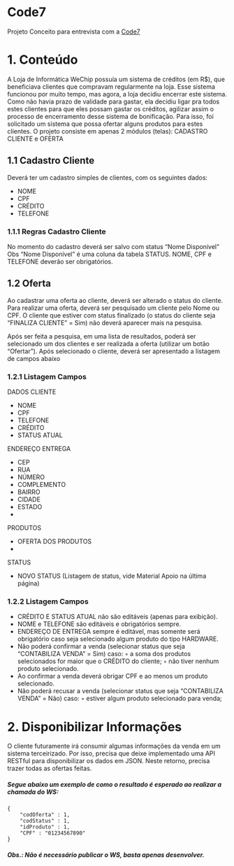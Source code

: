 # Code7

Projeto Conceito para entrevista com a [Code7](https://code7.com/) 


# 1. Conteúdo

A Loja de Informática WeChip possuía um sistema de créditos (em R$), que beneficiava clientes que compravam regularmente na loja. Esse sistema funcionou por muito tempo, mas agora, a loja decidiu encerrar este sistema. Como não havia prazo de validade para gastar, ela decidiu ligar pra todos estes clientes para que eles possam gastar os créditos, agilizar assim o processo de encerramento desse sistema de bonificação. Para isso, foi solicitado um sistema que possa ofertar alguns produtos para estes clientes. O projeto consiste em apenas 2 módulos (telas): CADASTRO CLIENTE e OFERTA

## 1.1 Cadastro Cliente

Deverá ter um cadastro simples de clientes, com os seguintes dados: 

 - NOME 
 - CPF  
 - CRÉDITO  
 - TELEFONE

### 1.1.1 Regras Cadastro Cliente

No momento do cadastro deverá ser salvo com status “Nome Disponível” Obs “Nome Disponível” é uma coluna da tabela STATUS. NOME, CPF e TELEFONE deverão ser obrigatórios.

## 1.2 Oferta

Ao cadastrar uma oferta ao cliente, deverá ser alterado o status do cliente. Para realizar uma oferta, deverá ser pesquisado um cliente pelo Nome ou CPF. O cliente que estiver com status finalizado (o status do cliente seja “FINALIZA CLIENTE” = Sim) não deverá aparecer mais na pesquisa.

Após ser feita a pesquisa, em uma lista de resultados, poderá ser selecionado um dos clientes e ser realizada a oferta (utilizar um botão “Ofertar”). Após selecionado o cliente, deverá ser apresentado a listagem de campos abaixo

### 1.2.1 Listagem Campos
DADOS CLIENTE 
 - NOME  	
 - CPF  	
 - TELEFONE  	
 - CRÉDITO  	
 - STATUS ATUAL

ENDEREÇO ENTREGA 
- CEP 
- RUA 
- NÚMERO
- COMPLEMENTO 
- BAIRRO
- CIDADE 
- ESTADO 
- 
PRODUTOS 
- OFERTA DOS PRODUTOS
- 
STATUS 
- NOVO STATUS (Listagem de status, vide Material Apoio na última página)

### 1.2.2 Listagem Campos

- CRÉDITO E STATUS ATUAL não são editáveis (apenas para exibição). 
- NOME e TELEFONE são editáveis e obrigatórios sempre. 
- ENDEREÇO DE ENTREGA sempre é editável, mas somente será obrigatório caso seja selecionado algum produto do tipo HARDWARE. 
- Não poderá confirmar a venda (selecionar status que seja “CONTABILIZA VENDA” = Sim) caso: ◦ a soma dos produtos selecionados for maior que o CRÉDITO do cliente; ◦ não tiver nenhum produto selecionado. 
- Ao confirmar a venda deverá obrigar CPF e ao menos um produto selecionado.
- Não poderá recusar a venda (selecionar status que seja “CONTABILIZA VENDA” = Não) caso: ◦ estiver algum produto selecionado para venda;


# 2. Disponibilizar Informações


O cliente futuramente irá consumir algumas informações da venda em um sistema terceirizado. Por isso, precisa que deixe implementado uma API RESTful para disponibilizar os dados em JSON. Neste retorno, precisa trazer todas as ofertas feitas.
##### Segue abaixo um exemplo de como o resultado é esperado ao realizar a chamada do WS:

    { 
    	"codOferta" : 1, 
    	"codStatus" : 1, 
    	"idProduto" : 1, 
    	"CPF" : "01234567890" 
    }
##### Obs.: Não é necessário publicar o WS, basta apenas desenvolver.
